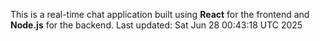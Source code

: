 This is a real-time chat application built using **React** for the frontend and **Node.js** for the backend.
Last updated: Sat Jun 28 00:43:18 UTC 2025
